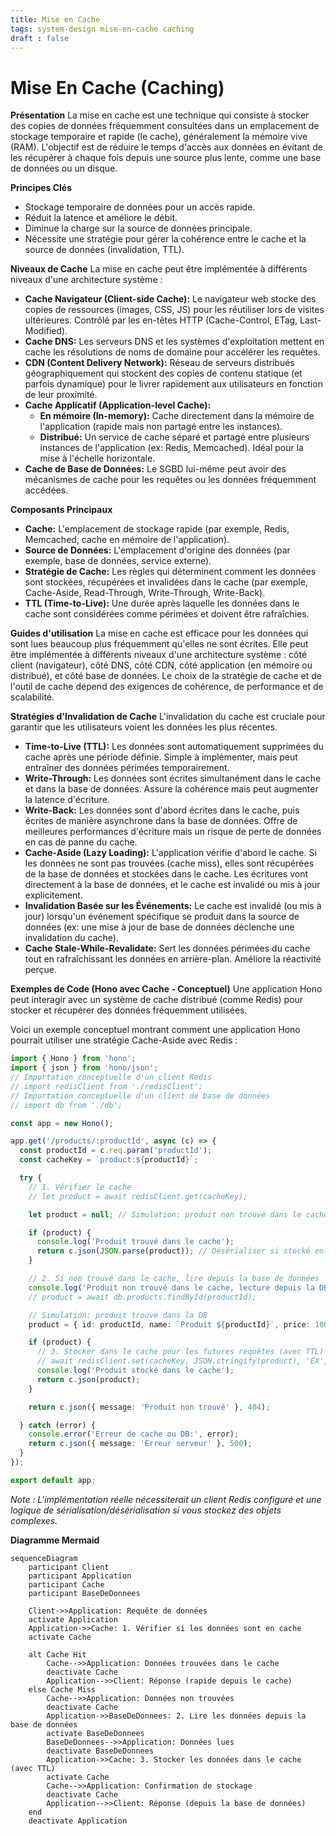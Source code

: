 ```yaml
---
title: Mise en Cache
tags: system-design mise-en-cache caching
draft : false
---
```


# Mise En Cache (Caching)

**Présentation**
La mise en cache est une technique qui consiste à stocker des copies de données fréquemment consultées dans un emplacement de stockage temporaire et rapide (le cache), généralement la mémoire vive (RAM). L'objectif est de réduire le temps d'accès aux données en évitant de les récupérer à chaque fois depuis une source plus lente, comme une base de données ou un disque.

**Principes Clés**
- Stockage temporaire de données pour un accès rapide.
- Réduit la latence et améliore le débit.
- Diminue la charge sur la source de données principale.
- Nécessite une stratégie pour gérer la cohérence entre le cache et la source de données (invalidation, TTL).

**Niveaux de Cache**
La mise en cache peut être implémentée à différents niveaux d'une architecture système :
- **Cache Navigateur (Client-side Cache):** Le navigateur web stocke des copies de ressources (images, CSS, JS) pour les réutiliser lors de visites ultérieures. Contrôlé par les en-têtes HTTP (Cache-Control, ETag, Last-Modified).
- **Cache DNS:** Les serveurs DNS et les systèmes d'exploitation mettent en cache les résolutions de noms de domaine pour accélérer les requêtes.
- **CDN (Content Delivery Network):** Réseau de serveurs distribués géographiquement qui stockent des copies de contenu statique (et parfois dynamique) pour le livrer rapidement aux utilisateurs en fonction de leur proximité.
- **Cache Applicatif (Application-level Cache):**
    - **En mémoire (In-memory):** Cache directement dans la mémoire de l'application (rapide mais non partagé entre les instances).
    - **Distribué:** Un service de cache séparé et partagé entre plusieurs instances de l'application (ex: Redis, Memcached). Idéal pour la mise à l'échelle horizontale.
- **Cache de Base de Données:** Le SGBD lui-même peut avoir des mécanismes de cache pour les requêtes ou les données fréquemment accédées.

**Composants Principaux**
- **Cache:** L'emplacement de stockage rapide (par exemple, Redis, Memcached, cache en mémoire de l'application).
- **Source de Données:** L'emplacement d'origine des données (par exemple, base de données, service externe).
- **Stratégie de Cache:** Les règles qui déterminent comment les données sont stockées, récupérées et invalidées dans le cache (par exemple, Cache-Aside, Read-Through, Write-Through, Write-Back).
- **TTL (Time-to-Live):** Une durée après laquelle les données dans le cache sont considérées comme périmées et doivent être rafraîchies.

**Guides d'utilisation**
La mise en cache est efficace pour les données qui sont lues beaucoup plus fréquemment qu'elles ne sont écrites. Elle peut être implémentée à différents niveaux d'une architecture système : côté client (navigateur), côté DNS, côté CDN, côté application (en mémoire ou distribué), et côté base de données. Le choix de la stratégie de cache et de l'outil de cache dépend des exigences de cohérence, de performance et de scalabilité.

**Stratégies d'Invalidation de Cache**
L'invalidation du cache est cruciale pour garantir que les utilisateurs voient les données les plus récentes.
- **Time-to-Live (TTL):** Les données sont automatiquement supprimées du cache après une période définie. Simple à implémenter, mais peut entraîner des données périmées temporairement.
- **Write-Through:** Les données sont écrites simultanément dans le cache et dans la base de données. Assure la cohérence mais peut augmenter la latence d'écriture.
- **Write-Back:** Les données sont d'abord écrites dans le cache, puis écrites de manière asynchrone dans la base de données. Offre de meilleures performances d'écriture mais un risque de perte de données en cas de panne du cache.
- **Cache-Aside (Lazy Loading):** L'application vérifie d'abord le cache. Si les données ne sont pas trouvées (cache miss), elles sont récupérées de la base de données et stockées dans le cache. Les écritures vont directement à la base de données, et le cache est invalidé ou mis à jour explicitement.
- **Invalidation Basée sur les Événements:** Le cache est invalidé (ou mis à jour) lorsqu'un événement spécifique se produit dans la source de données (ex: une mise à jour de base de données déclenche une invalidation du cache).
- **Cache Stale-While-Revalidate:** Sert les données périmées du cache tout en rafraîchissant les données en arrière-plan. Améliore la réactivité perçue.

**Exemples de Code (Hono avec Cache - Conceptuel)**
Une application Hono peut interagir avec un système de cache distribué (comme Redis) pour stocker et récupérer des données fréquemment utilisées.

Voici un exemple conceptuel montrant comment une application Hono pourrait utiliser une stratégie Cache-Aside avec Redis :

```typescript
import { Hono } from 'hono';
import { json } from 'hono/json';
// Importation conceptuelle d'un client Redis
// import redisClient from './redisClient';
// Importation conceptuelle d'un client de base de données
// import db from './db';

const app = new Hono();

app.get('/products/:productId', async (c) => {
  const productId = c.req.param('productId');
  const cacheKey = `product:${productId}`;

  try {
    // 1. Vérifier le cache
    // let product = await redisClient.get(cacheKey);

    let product = null; // Simulation: produit non trouvé dans le cache

    if (product) {
      console.log('Produit trouvé dans le cache');
      return c.json(JSON.parse(product)); // Désérialiser si stocké en JSON
    }

    // 2. Si non trouvé dans le cache, lire depuis la base de données
    console.log('Produit non trouvé dans le cache, lecture depuis la DB');
    // product = await db.products.findById(productId);

    // Simulation: produit trouvé dans la DB
    product = { id: productId, name: `Produit ${productId}`, price: 100 };

    if (product) {
      // 3. Stocker dans le cache pour les futures requêtes (avec TTL)
      // await redisClient.set(cacheKey, JSON.stringify(product), 'EX', 3600); // Cache pendant 1 heure
      console.log('Produit stocké dans le cache');
      return c.json(product);
    }

    return c.json({ message: 'Produit non trouvé' }, 404);

  } catch (error) {
    console.error('Erreur de cache ou DB:', error);
    return c.json({ message: 'Erreur serveur' }, 500);
  }
});

export default app;
```

*Note : L'implémentation réelle nécessiterait un client Redis configuré et une logique de sérialisation/désérialisation si vous stockez des objets complexes.*

**Diagramme Mermaid**

```mermaid
sequenceDiagram
    participant Client
    participant Application
    participant Cache
    participant BaseDeDonnees

    Client->>Application: Requête de données
    activate Application
    Application->>Cache: 1. Vérifier si les données sont en cache
    activate Cache

    alt Cache Hit
        Cache-->>Application: Données trouvées dans le cache
        deactivate Cache
        Application-->>Client: Réponse (rapide depuis le cache)
    else Cache Miss
        Cache-->>Application: Données non trouvées
        deactivate Cache
        Application->>BaseDeDonnees: 2. Lire les données depuis la base de données
        activate BaseDeDonnees
        BaseDeDonnees-->>Application: Données lues
        deactivate BaseDeDonnees
        Application->>Cache: 3. Stocker les données dans le cache (avec TTL)
        activate Cache
        Cache-->>Application: Confirmation de stockage
        deactivate Cache
        Application-->>Client: Réponse (depuis la base de données)
    end
    deactivate Application
```

